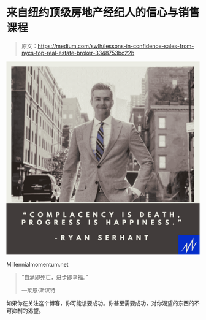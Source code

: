 # 来自纽约顶级房地产经纪人的信心与销售课程

> 原文：<https://medium.com/swlh/lessons-in-confidence-sales-from-nycs-top-real-estate-broker-3348753bc22b>

![](img/5f502970a907e895e97ee1565533e80e.png)

Millennialmomentum.net

> “自满即死亡，进步即幸福。”
> 
> —莱恩·斯汉特

如果你在关注这个博客，你可能想要成功。你甚至需要成功，对你渴望的东西的不可抑制的渴望。
